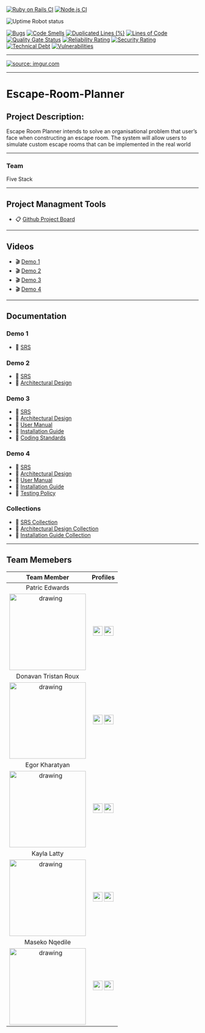 [![Ruby on Rails CI](https://github.com/COS301-SE-2021/Escape-Room-Planner/actions/workflows/ruby.yml/badge.svg?branch=master)](https://github.com/COS301-SE-2021/Escape-Room-Planner/actions/workflows/ruby.yml)
[![Node.js CI](https://github.com/COS301-SE-2021/Escape-Room-Planner/actions/workflows/node.js.yml/badge.svg?branch=master)](https://github.com/COS301-SE-2021/Escape-Room-Planner/actions/workflows/node.js.yml)

![Uptime Robot status](https://img.shields.io/uptimerobot/status/m788368677-4f8867187e66b07802dca277)

[![Bugs](https://sonarcloud.io/api/project_badges/measure?project=COS301-SE-2021_Escape-Room-Planner&metric=bugs)](https://sonarcloud.io/dashboard?id=COS301-SE-2021_Escape-Room-Planner)
[![Code Smells](https://sonarcloud.io/api/project_badges/measure?project=COS301-SE-2021_Escape-Room-Planner&metric=code_smells)](https://sonarcloud.io/dashboard?id=COS301-SE-2021_Escape-Room-Planner)
[![Duplicated Lines (%)](https://sonarcloud.io/api/project_badges/measure?project=COS301-SE-2021_Escape-Room-Planner&metric=duplicated_lines_density)](https://sonarcloud.io/dashboard?id=COS301-SE-2021_Escape-Room-Planner)
[![Lines of Code](https://sonarcloud.io/api/project_badges/measure?project=COS301-SE-2021_Escape-Room-Planner&metric=ncloc)](https://sonarcloud.io/dashboard?id=COS301-SE-2021_Escape-Room-Planner)
[![Quality Gate Status](https://sonarcloud.io/api/project_badges/measure?project=COS301-SE-2021_Escape-Room-Planner&metric=alert_status)](https://sonarcloud.io/dashboard?id=COS301-SE-2021_Escape-Room-Planner)
[![Reliability Rating](https://sonarcloud.io/api/project_badges/measure?project=COS301-SE-2021_Escape-Room-Planner&metric=reliability_rating)](https://sonarcloud.io/dashboard?id=COS301-SE-2021_Escape-Room-Planner)
[![Security Rating](https://sonarcloud.io/api/project_badges/measure?project=COS301-SE-2021_Escape-Room-Planner&metric=security_rating)](https://sonarcloud.io/dashboard?id=COS301-SE-2021_Escape-Room-Planner)
[![Technical Debt](https://sonarcloud.io/api/project_badges/measure?project=COS301-SE-2021_Escape-Room-Planner&metric=sqale_index)](https://sonarcloud.io/dashboard?id=COS301-SE-2021_Escape-Room-Planner)
[![Vulnerabilities](https://sonarcloud.io/api/project_badges/measure?project=COS301-SE-2021_Escape-Room-Planner&metric=vulnerabilities)](https://sonarcloud.io/dashboard?id=COS301-SE-2021_Escape-Room-Planner)

<hr>
<a href="https://www.epiuselabs.com/"><img src="https://i.imgur.com/l669i13.png" title="source: imgur.com" /></a>
<hr>

# Escape-Room-Planner <br>
## Project Description:

Escape Room Planner intends to solve an organisational problem that user’s face when constructing an escape room. The system will allow users to simulate custom escape rooms that can be implemented in the real world<br>
<hr>

### Team
Five Stack
<hr>

## Project Managment Tools
* 📋 [Github Project Board](https://github.com/COS301-SE-2021/Escape-Room-Planner/projects/1)
<hr>

## Videos
* 🎬 [Demo 1](https://drive.google.com/file/d/1Em9AlEbCi5XUoBylOSh817M6wGMkWlOJ/view?usp=sharing)
* 🎬 [Demo 2](https://drive.google.com/file/d/1uy35Gb0zIIfnhL9dCspSV_aeQDtsN8_1/view?usp=sharing)
* 🎬 [Demo 3](https://drive.google.com/file/d/18C6vxLCTuvy_rBk-ZNHq3pq2yRfKYChr/view?usp=sharing)
* 🎬 [Demo 4](https://drive.google.com/file/d/1OdiXpLWId0hjEatChQOsvnfT58tW5PBU/view?usp=sharing)
<hr>

## Documentation
### Demo 1
* 📝 [SRS](https://www.overleaf.com/read/scwrrchtjrdv)
### Demo 2
* 📝 [SRS](https://www.overleaf.com/read/qycbxywmqbdk)
* 📝 [Architectural Design](https://www.overleaf.com/read/frwpzvzjwpbf)
### Demo 3
* 📝 [SRS](https://www.overleaf.com/read/pfqdkhjsynhc)
* 📝 [Architectural Design](https://www.overleaf.com/read/qfgwxdhnmzkb)
* 📝 [User Manual](https://www.overleaf.com/read/xzvcgxtrxxhb)
* 📝 [Installation Guide](https://www.overleaf.com/read/kccmqpkpxmgd)
* 📝 [Coding Standards]()
### Demo 4
* 📝 [SRS](https://www.overleaf.com/read/yjhhhnvcgmmf)
* 📝 [Architectural Design]()
* 📝 [User Manual](https://www.overleaf.com/read/xzvcgxtrxxhb)
* 📝 [Installation Guide](https://www.overleaf.com/read/chwkfxbsxsmf)
* 📝 [Testing Policy](https://www.overleaf.com/read/mncvchsyhrth)
### Collections
* 📂 [SRS Collection](https://www.overleaf.com/read/wkfykfynsmzm)
* 📂 [Architectural Design Collection](https://www.overleaf.com/read/ctwwpzfmfpng)
* 📂 [Installation Guide Collection](https://www.overleaf.com/read/wtyzymntfrbg)
<hr>

## Team Memebers
| **Team Member** | **Profiles** |
| :----------: | :----------: |
| <figcaption>Patric Edwards</figcaption>
<img src="https://i.imgur.com/OwGQZGT.jpg" alt="drawing" width="200"/> | [<img src="https://pngmind.com/wp-content/uploads/2019/08/Linkedin-Logo-Png-Transparent-Background-1.png" width="25px"/>][1] <a href='https://github.com/PatricEdwards'><img src='https://cdn0.iconfinder.com/data/icons/shift-logotypes/32/Github-512.png' width='25px'>|
| <figcaption>Donavan Tristan Roux</figcaption>
<img src="https://i.imgur.com/RbRjbDh.jpg" alt="drawing" width="200"/> | [<img src="https://pngmind.com/wp-content/uploads/2019/08/Linkedin-Logo-Png-Transparent-Background-1.png" width="25px"/>][2] <a href='https://github.com/KALLAHARIKID'><img src='https://cdn0.iconfinder.com/data/icons/shift-logotypes/32/Github-512.png' width='25px'>|
| <figcaption>Egor Kharatyan</figcaption>
<img src="https://i.imgur.com/E8B2wer.jpg" alt="drawing" width="200"/> | [<img src="https://pngmind.com/wp-content/uploads/2019/08/Linkedin-Logo-Png-Transparent-Background-1.png" width="25px"/>][3] <a href='https://github.com/PurryFury'><img src='https://cdn0.iconfinder.com/data/icons/shift-logotypes/32/Github-512.png' width='25px'>|
| <figcaption>Kayla Latty</figcaption>
<img src="https://i.imgur.com/aCB6kPd.jpg" alt="drawing" width="200"/> | [<img src="https://pngmind.com/wp-content/uploads/2019/08/Linkedin-Logo-Png-Transparent-Background-1.png" width="25px"/>][4] <a href='https://github.com/u17360812'><img src='https://cdn0.iconfinder.com/data/icons/shift-logotypes/32/Github-512.png' width='25px'>|
| <figcaption>Maseko Nqedile</figcaption>
<img src="https://i.imgur.com/5Zjq2jM.jpg" alt="drawing" width="200"/> | [<img src="https://pngmind.com/wp-content/uploads/2019/08/Linkedin-Logo-Png-Transparent-Background-1.png" width="25px"/>][5] <a href='https://github.com/NQ-edile'><img src='https://cdn0.iconfinder.com/data/icons/shift-logotypes/32/Github-512.png' width='25px'>|
 
[1]: https://www.linkedin.com/in/patric-edwards-220879204/
[2]: https://www.linkedin.com/in/donavan-roux-940b3120b/
[3]: https://www.linkedin.com/in/egor-kharatyan-37a86620b/
[4]: https://www.linkedin.com/in/kayla-latty-793b7320b/
[5]: https://www.linkedin.com/in/sfiso-n-maseko-300160210/
